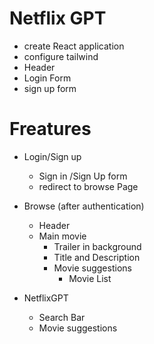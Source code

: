 # Netflix GPT
- create React application
- configure tailwind
- Header
- Login Form
- sign up form

# Freatures
- Login/Sign up
    - Sign in /Sign Up form
    - redirect to browse Page
- Browse (after authentication)
    - Header
    - Main movie
        - Trailer in background
        - Title and Description
        - Movie suggestions
            - Movie List

- NetflixGPT
    - Search Bar
    - Movie suggestions
